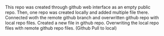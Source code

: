This repo was created through github web interface as an empty public repo. 
Then, one repo was created locally and added multiple file there.
Connected woth the remote github branch and overwritten github repo with local repo files.
Created a new file in github repo.
Overwriting the local repo files with remote github repo files. (Github Pull to local)
